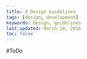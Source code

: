 ```yaml
---
title: 3 Design Guidelines
tags: [design, development]
keywords: design, guidelines
last_updated: March 10, 2016
toc: false
---
```


#ToDo
